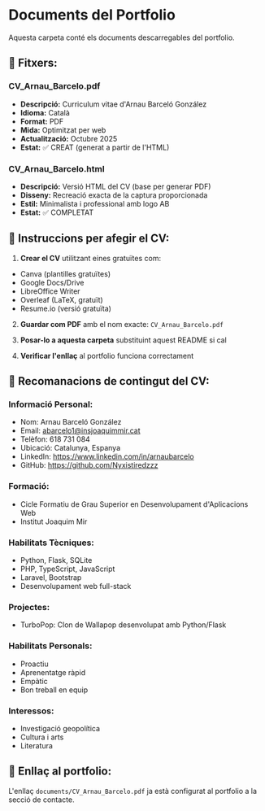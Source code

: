 # Documents del Portfolio

Aquesta carpeta conté els documents descarregables del portfolio.

## 📄 Fitxers:

### CV_Arnau_Barcelo.pdf
- **Descripció:** Curriculum vitae d'Arnau Barceló González
- **Idioma:** Català
- **Format:** PDF
- **Mida:** Optimitzat per web
- **Actualització:** Octubre 2025
- **Estat:** ✅ CREAT (generat a partir de l'HTML)

### CV_Arnau_Barcelo.html  
- **Descripció:** Versió HTML del CV (base per generar PDF)
- **Disseny:** Recreació exacta de la captura proporcionada
- **Estil:** Minimalista i professional amb logo AB
- **Estat:** ✅ COMPLETAT

## 📝 Instruccions per afegir el CV:

1. **Crear el CV** utilitzant eines gratuïtes com:

  - Canva (plantilles gratuïtes)
  - Google Docs/Drive
  - LibreOffice Writer
  - Overleaf (LaTeX, gratuït)
  - Resume.io (versió gratuïta)

2. **Guardar com PDF** amb el nom exacte: `CV_Arnau_Barcelo.pdf`

3. **Posar-lo a aquesta carpeta** substituint aquest README si cal

4. **Verificar l'enllaç** al portfolio funciona correctament

## 🎨 Recomanacions de contingut del CV:

### Informació Personal:

- Nom: Arnau Barceló González
- Email: abarcelo1@insjoaquimmir.cat
- Telèfon: 618 731 084
- Ubicació: Catalunya, Espanya
- LinkedIn: <https://www.linkedin.com/in/arnaubarcelo>
- GitHub: <https://github.com/Nyxistiredzzz>

### Formació:

- Cicle Formatiu de Grau Superior en Desenvolupament d'Aplicacions Web
- Institut Joaquim Mir

### Habilitats Tècniques:

- Python, Flask, SQLite
- PHP, TypeScript, JavaScript
- Laravel, Bootstrap
- Desenvolupament web full-stack

### Projectes:

- TurboPop: Clon de Wallapop desenvolupat amb Python/Flask

### Habilitats Personals:

- Proactiu
- Aprenentatge ràpid
- Empàtic
- Bon treball en equip

### Interessos:

- Investigació geopolítica
- Cultura i arts
- Literatura

## 🔗 Enllaç al portfolio:

L'enllaç `documents/CV_Arnau_Barcelo.pdf` ja està configurat al portfolio a la secció de contacte.
